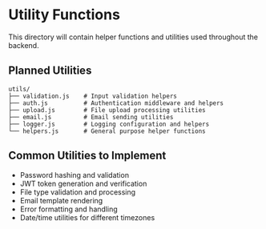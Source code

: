 # Utility Functions

This directory will contain helper functions and utilities used throughout the backend.

## Planned Utilities

```
utils/
├── validation.js    # Input validation helpers
├── auth.js          # Authentication middleware and helpers
├── upload.js        # File upload processing utilities
├── email.js         # Email sending utilities
├── logger.js        # Logging configuration and helpers
└── helpers.js       # General purpose helper functions
```

## Common Utilities to Implement

- Password hashing and validation
- JWT token generation and verification
- File type validation and processing
- Email template rendering
- Error formatting and handling
- Date/time utilities for different timezones